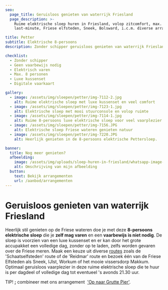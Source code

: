 ```yaml
---
seo:
  page_title: Geruisloos genieten van waterrijk Friesland
  page_description: >-
    Ruime elektrische sloep huren in Friesland, volop zitcomfort, max. 8 personen,
    last-minute, Friese elfsteden, Sneek, Bolsward, i.c.m. diverse arrangementen.

title: Petter
subtitle: Elektrische 8-persoons
description: Zonder schipper geruisloos genieten van waterrijk Friesland.

checklist:
  - Zonder schipper
  - Geen vaarbewijs nodig
  - Elektrisch varen
  - Max. 8 personen
  - Luxe kussenset
  - Digitale vaarkaart

gallery:
  - image: /assets/img/sloepen/petter/img-7112-2.jpg
    alt: Ruime elektrische sloep met luxe kussenset en veel comfort
  - image: /assets/img/sloepen/petter/img-7123-1.jpg
    alt: Elektrische sloep met mooi stuurconsole en volop ruimte
  - image: /assets/img/sloepen/petter/img-7114-1.jpg
    alt: Ruime 8-persoons luxe elektrische sloep voor veel vaarplezier
  - image: /assets/img/sloepen/petter/img-7156.JPG
    alt: Elektrische sloep Friese wateren genieten natuur
  - image: /assets/img/sloepen/petter/img-7220.JPG
    alt: Heerlijk genieten in de 8-persoons elektrische Pettersloep.

banner:
  title: Nog meer genieten?
  afbeelding:
    image: /assets/img/uploads/sloep-huren-in-friesland/whatsapp-image-2020-10-28-at-15-43-42-kopie-1.jpeg
    alt: Omschrijving van mijn afbeelding
  button:
    text: Bekijk arrangementen
    url: /aanbod/arrangementen
---
```


# Geruisloos genieten van waterrijk Friesland

Heerlijk stil genieten op de Friese wateren doe je met deze **8-persoons elektrische sloep** die je **zelf mag varen** en een **vaarbewijs is niet nodig**. De sloep is voorzien van een luxe kussenset en er kan door het grote accupakket een volledige dag, zonder op te laden, zelfs worden gevaren over de Friese meren. Maak een keuze uit diverse [routes](https://sloepverhuurbolsward.nl/routes)&nbsp;zoals de 'Schaatselfsteden' route of de 'Reidmar' route en bezoek één van de Friese Elfsteden als Sneek, IJlst, Workum of het mooie vissersdorp Makkum. Optimaal geruisloos vaarplezier in deze ruime elektrische sloep die te huur is per dagdeel of volledige dag tot eventueel 's avonds 21.30 uur.

TIP\!&nbsp;**;** combineer met ons arrangement &nbsp;['Op naar Grutte Pier'](https://sloepverhuurbolsward.nl/arrangementen/op-naar-grutte-pier).
